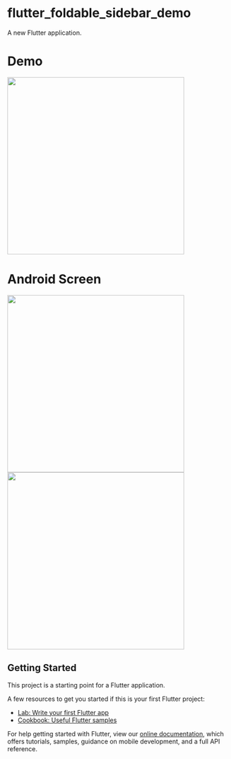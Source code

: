 # flutter_foldable_sidebar_demo

A new Flutter application.

# Demo
<img src="https://user-images.githubusercontent.com/59611415/113402423-981e6780-93c2-11eb-851a-d5d1e4ea22e7.gif" height =400>

# Android Screen
<img height="400px" src="https://user-images.githubusercontent.com/59611415/113402553-cc922380-93c2-11eb-8604-aadb5a745062.png"> <img height="400px" src="https://user-images.githubusercontent.com/59611415/113402661-ff3c1c00-93c2-11eb-8381-8e93b827d909.png">

## Getting Started

This project is a starting point for a Flutter application.

A few resources to get you started if this is your first Flutter project:

- [Lab: Write your first Flutter app](https://flutter.dev/docs/get-started/codelab)
- [Cookbook: Useful Flutter samples](https://flutter.dev/docs/cookbook)

For help getting started with Flutter, view our
[online documentation](https://flutter.dev/docs), which offers tutorials,
samples, guidance on mobile development, and a full API reference.
